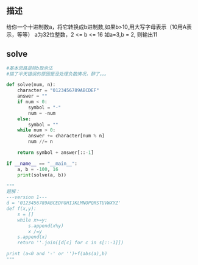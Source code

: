 ## 描述

给你一个十进制数a，将它转换成b进制数,如果b>10,用大写字母表示（10用A表示，等等）
a为32位整数，2 <= b <= 16
如a=3,b = 2, 则输出11

## solve
```Python
#基本思路是除b取余法
#搞了半天错误的原因是没处理负数情况，醉了。。。

def solve(num, n):
    character = "0123456789ABCDEF"
    answer = ""
    if num < 0:
        symbol = "-"
        num = -num
    else:
        symbol = ""
    while num > 0:
        answer += character[num % n]
        num //= n

    return symbol + answer[::-1]

if __name__ == "__main__":
    a, b = -100, 16
    print(solve(a, b))

"""
题解：
---version 1---
d = '0123456789ABCEDFGHIJKLMNOPQRSTUVWXYZ'
def f(x,y):
    s = []
    while x>=y:
        s.append(x%y)
        x /=y
    s.append(x)
    return ''.join([d[c] for c in s[::-1]])

print (a<0 and '-' or '')+f(abs(a),b)
"""
```